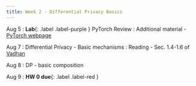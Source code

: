 ```yaml
---
title: Week 2 - Differential Privacy Basics
---
```


Aug 5
: **Lab**{: .label .label-purple } PyTorch Review
  : Additional material - [PyTorch webpage](https://pytorch.org/tutorials/beginner/introyt) 

Aug 7
: Differential Privacy - Basic mechanisms
  : Reading - Sec. 1.4-1.6 of [Vadhan](https://privacytools.seas.harvard.edu/files/privacytools/files/complexityprivacy_1.pdf)

Aug 8
: DP - basic composition

Aug 9
: **HW 0 due**{: .label .label-red }

